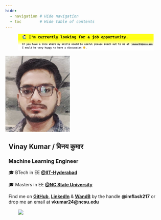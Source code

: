 ```yaml
---
hide:
  - navigation # Hide navigation
  - toc        # Hide table of contents
---
```


<!-- [LinkedIn :material-linkedin:](#){: .md-button .md-button--primary }
[Github :material-github: ](#){: .md-button .md-button--primary } -->


<!-- ------------------------------------------------------------------------------------ -->

<style>
.card {
  box-shadow: 0 4px 8px 0 rgba(0,0,0,0.2);
  transition: 0.3s;
  width: 60%;
  display: flex;
  margin: auto;
}

.card:hover {
  box-shadow: 0 8px 16px 0 rgba(0,0,0,0.2);
}

.container {
  padding: 2px 10px;
}
</style>

<!-- ------------------------------------------------------------------------------------ -->

<div class="photo">
  <figure>
    <img src="assets/job_ads.png" />
  </figure>
</div>

<div class="photo">
  <img src="assets/vinay_2019.png" alt="avatar" style="width:40%">
  <div class="container">
    <h2><b>Vinay Kumar /  विनय कुमार </b></h2> 
    <h3>Machine Learning Engineer</h3>
    <p>🎓 BTech in EE <a style="font-weight:bold" href="https://iith.ac.in/">@IIT-Hyderabad</a></p>
    <p>🎓 Masters in EE <a style="font-weight:bold" href="https://www.ncsu.edu/">@NC State University</a></p>
    Find me on <a style="font-weight:bold" href="https://github.com/imflash217">GitHub</a>, 
    <a style="font-weight:bold" href="https://linkedin.com/in/imflash217">LinkedIn</a> & 
    <a style="font-weight:bold" href="https://wandb.ai/imflash217/">WandB</a> by the handle 
    <b>@imflash217</b> or drop me an email at <b>vkumar24@ncsu.edu<b>
  </div>
</div>

<!-- ------------------------------------------------------------------------------------ -->

<div class="photo">
<figure>
    <img src="assets/VinayK_resume_AI.jpg"/>
</figure>
</div>

<!-- <div class="photo">
<figure>
    <img src="assets/VinayK_resume_2022_2.jpg"/>
</figure>
</div> -->

